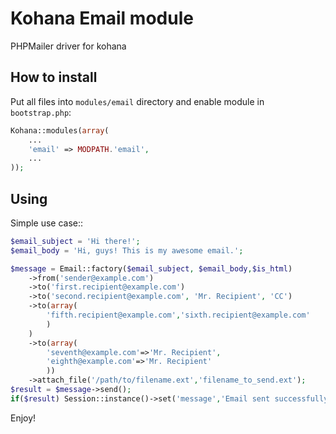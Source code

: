 # Kohana Email module
PHPMailer driver for kohana

## How to install
Put all files into `modules/email` directory and enable module in `bootstrap.php`:
```php
Kohana::modules(array(
	...
	'email' => MODPATH.'email',
	...
));
```

## Using
Simple use case::
```php
$email_subject = 'Hi there!';
$email_body = 'Hi, guys! This is my awesome email.';

$message = Email::factory($email_subject, $email_body,$is_html)
	->from('sender@example.com')
	->to('first.recipient@example.com')
	->to('second.recipient@example.com', 'Mr. Recipient', 'CC')
	->to(array(
		'fifth.recipient@example.com','sixth.recipient@example.com'
		)
	)
	->to(array(
		'seventh@example.com'=>'Mr. Recipient',
		'eighth@example.com'=>'Mr. Recipient'
		))
	->attach_file('/path/to/filename.ext','filename_to_send.ext');
$result = $message->send();
if($result) Session::instance()->set('message','Email sent successfully');
```

Enjoy!

